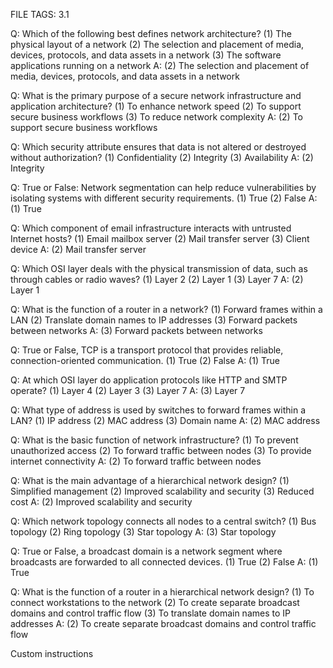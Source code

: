 FILE TAGS: 3.1

Q: Which of the following best defines network architecture?
(1) The physical layout of a network
(2) The selection and placement of media, devices, protocols, and data assets in a network
(3) The software applications running on a network
A: (2) The selection and placement of media, devices, protocols, and data assets in a network
<!--ID: 1723989369735-->


Q: What is the primary purpose of a secure network infrastructure and application architecture?
(1) To enhance network speed
(2) To support secure business workflows
(3) To reduce network complexity
A: (2) To support secure business workflows
<!--ID: 1723989369741-->


Q: Which security attribute ensures that data is not altered or destroyed without authorization?
(1) Confidentiality
(2) Integrity
(3) Availability
A: (2) Integrity
<!--ID: 1723989369745-->


Q: True or False: Network segmentation can help reduce vulnerabilities by isolating systems with different security requirements.
(1) True
(2) False
A: (1) True
<!--ID: 1723989369748-->


Q: Which component of email infrastructure interacts with untrusted Internet hosts?
(1) Email mailbox server
(2) Mail transfer server
(3) Client device
A: (2) Mail transfer server
<!--ID: 1723989369752-->

Q: Which OSI layer deals with the physical transmission of data, such as through cables or radio waves?
(1) Layer 2
(2) Layer 1
(3) Layer 7
A: (2) Layer 1
<!--ID: 1724486444334-->


Q: What is the function of a router in a network?
(1) Forward frames within a LAN
(2) Translate domain names to IP addresses
(3) Forward packets between networks
A: (3) Forward packets between networks
<!--ID: 1724486444342-->


Q: True or False, TCP is a transport protocol that provides reliable, connection-oriented communication.
(1) True
(2) False
A: (1) True
<!--ID: 1724486444348-->


Q: At which OSI layer do application protocols like HTTP and SMTP operate?
(1) Layer 4
(2) Layer 3
(3) Layer 7
A: (3) Layer 7
<!--ID: 1724486444352-->


Q: What type of address is used by switches to forward frames within a LAN?
(1) IP address
(2) MAC address
(3) Domain name
A: (2) MAC address
<!--ID: 1724486444357-->

Q: What is the basic function of network infrastructure?
(1) To prevent unauthorized access
(2) To forward traffic between nodes
(3) To provide internet connectivity
A: (2) To forward traffic between nodes
<!--ID: 1724486587064-->


Q: What is the main advantage of a hierarchical network design?
(1) Simplified management
(2) Improved scalability and security
(3) Reduced cost
A: (2) Improved scalability and security
<!--ID: 1724486587069-->


Q: Which network topology connects all nodes to a central switch?
(1) Bus topology
(2) Ring topology
(3) Star topology
A: (3) Star topology
<!--ID: 1724486587073-->


Q: True or False, a broadcast domain is a network segment where broadcasts are forwarded to all connected devices.
(1) True
(2) False
A: (1) True
<!--ID: 1724486587077-->


Q: What is the function of a router in a hierarchical network design?
(1) To connect workstations to the network
(2) To create separate broadcast domains and control traffic flow
(3) To translate domain names to IP addresses
A: (2) To create separate broadcast domains and control traffic flow
<!--ID: 1724486587079-->















Custom instructions 







